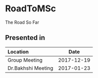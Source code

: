 # RoadToMSc
The Road So Far

## Presented in

| Location | Date |
|:-------- |:----:|
| Group Meeting | 2017-12-19 |
| Dr.Bakhshi Meeting | 2017-01-23 |
